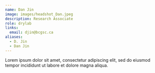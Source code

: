 ```yaml
---
name: Dan Jin
image: images/headshot_Dan.jpeg
description: Research Associate
role: drylab
links:
  email: djin@bcgsc.ca
aliases:
  - D. Jin
  - Dan Jin
---
```


Lorem ipsum dolor sit amet, consectetur adipiscing elit, sed do eiusmod tempor incididunt ut labore et dolore magna aliqua.

